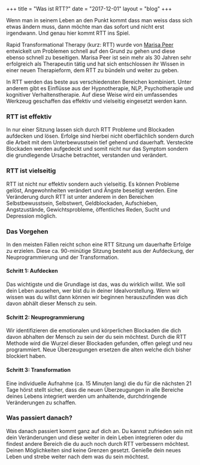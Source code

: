 +++
title = "Was ist RTT?"
date = "2017-12-01"
layout = "blog"
+++

Wenn man in seinem Leben an den Punkt kommt dass man weiss dass sich etwas ändern muss, dann möchte man das sofort und nicht erst irgendwann. Und genau hier kommt RTT ins Spiel.	

Rapid Transformational Therapy (kurz: RTT) wurde von [Marisa Peer](https://www.rapidtransformationaltherapy.com/whatisrtt/) entwickelt um Problemen schnell auf den Grund zu gehen und diese ebenso schnell zu beseitigen. Marisa Peer ist sein mehr als 30 Jahren sehr erfolgreich als Therapeutin tätig und hat sich entschlossen ihr Wissen in einer neuen Therapieform, dem RTT zu bündeln und weiter zu geben.

In RTT werden das beste aus verschiedensten Bereichen kombiniert. Unter anderem gibt es Einflüsse aus der Hypnotherapie, NLP, Psychotherapie und kognitiver Verhaltenstherapie. Auf diese Weise wird ein umfassendes Werkzeug geschaffen das effektiv und vielseitig eingesetzt werden kann.

### RTT ist effektiv

In nur einer Sitzung lassen sich durch RTT Probleme und Blockaden aufdecken und lösen. Erfolge sind hierbei nicht oberflächlich sondern durch die Arbeit mit dem Unterbewusstsein tief gehend und dauerhaft. Versteckte Blockaden werden aufgedeckt und somit nicht nur das Symptom sondern die grundlegende Ursache betrachtet, verstanden und verändert.

### RTT ist vielseitig

RTT ist nicht nur effektiv sondern auch vielseitig. Es können Probleme gelöst, Angewohnheiten verändert und Ängste beseitigt werden. Eine Veränderung durch RTT ist unter anderem in den Bereichen Selbstbewusstsein, Selbstwert, Geldblockaden, Aufschieben, Angstzustände, Gewichtsprobleme, öffentliches Reden, Sucht und Depression möglich.


### Das Vorgehen

In den meisten Fällen reicht schon eine RTT Sitzung um dauerhafte Erfolge zu erzielen. Diese ca. 90-minütige Sitzung besteht aus der Aufdeckung, der Neuprogrammierung und der Transformation.

#### Schritt 1: Aufdecken

Das wichtigste und die Grundlage ist das, was du wirklich willst. Wie soll dein Leben aussehen, wer bist du in deiner Idealvorstellung. Wenn wir wissen was du willst dann können wir beginnen herauszufinden was dich davon abhält dieser Mensch zu sein.

#### Schritt 2: Neuprogrammierung

Wir identifizieren die emotionalen und körperlichen Blockaden die dich davon abhalten der Mensch zu sein der du sein möchtest. Durch die RTT Methode wird die Wurzel dieser Blockaden gefunden, offen gelegt und neu programmiert. Neue Überzeugungen ersetzen die alten welche dich bisher blockiert haben.

#### Schritt 3: Transformation

Eine individuelle Aufnahme (ca. 15 Minuten lang) die du für die nächsten 21 Tage hörst stellt sicher, dass die neuen Überzeugungen in alle Bereiche deines Lebens integriert werden um anhaltende, durchdringende Veränderungen zu schaffen.

### Was passiert danach?

Was danach passiert kommt ganz auf dich an. Du kannst zufrieden sein mit dein Veränderungen und diese weiter in dein Leben integrieren oder du findest andere Bereich die du auch noch durch RTT verbessern möchtest. Deinen Möglichkeiten sind keine Grenzen gesetzt. Genieße dein neues Leben und strebe weiter nach dem was du sein möchtest.
